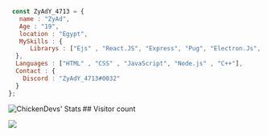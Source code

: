 ```js
 const ZyAdY_4713 = {
   name : "ZyAd",
   Age : "19",
   location : "Egypt",
   MySkills : {
      Librarys : ["Ejs" , "React.JS", "Express", "Pug", "Electron.Js", "Next.js", "TailWindCss", "Preline", "Shadcn"]
  },
  Languages : ["HTML" , "CSS" , "JavaScript", "Node.js" , "C++"],
  Contact : {
    Discord : "ZyAdY_4713#0032"
  }
};
```

<img align="left" alt="ChickenDevs' Stats" src="https://github-readme-stats.vercel.app/api?username=ZyAdY&count_private=true&show_icons=true&theme=radical">
## Visitor count
<p> 
  <img src="https://profile-counter.glitch.me/ZyAdY/count.svg" />
</p>
